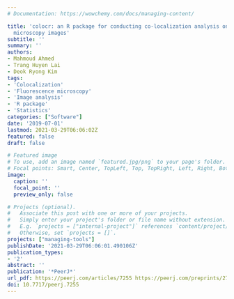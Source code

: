 ```yaml
---
# Documentation: https://wowchemy.com/docs/managing-content/

title: 'colocr: an R package for conducting co-localization analysis on fluorescence
  microscopy images'
subtitle: ''
summary: ''
authors:
- Mahmoud Ahmed
- Trang Huyen Lai
- Deok Ryong Kim
tags:
- 'Colocalization'
- 'Fluorescence microscopy'
- 'Image analysis'
- 'R package'
- 'Statistics'
categories: ["Software"]
date: '2019-07-01'
lastmod: 2021-03-29T06:06:02Z
featured: false
draft: false

# Featured image
# To use, add an image named `featured.jpg/png` to your page's folder.
# Focal points: Smart, Center, TopLeft, Top, TopRight, Left, Right, BottomLeft, Bottom, BottomRight.
image:
  caption: ''
  focal_point: ''
  preview_only: false

# Projects (optional).
#   Associate this post with one or more of your projects.
#   Simply enter your project's folder or file name without extension.
#   E.g. `projects = ["internal-project"]` references `content/project/deep-learning/index.md`.
#   Otherwise, set `projects = []`.
projects: ["managing-tools"]
publishDate: '2021-03-29T06:06:01.490106Z'
publication_types:
- '2'
abstract: ''
publication: '*PeerJ*'
url_pdf: https://peerj.com/articles/7255 https://peerj.com/preprints/27613/
doi: 10.7717/peerj.7255
---
```

